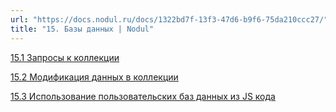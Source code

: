 ```yaml
---
url: "https://docs.nodul.ru/docs/1322bd7f-13f3-47d6-b9f6-75da210ccc27/"
title: "15. Базы данных | Nodul"
---
```


[15.1 Запросы к коллекции](https://docs.nodul.ru/docs/9aec9635-95a8-4f62-b112-4936e3bf6f02)

[15.2 Модификация данных в коллекции](https://docs.nodul.ru/docs/11c4d834-f356-802e-b59b-ed724c8543ea)

[15.3 Использование пользовательских баз данных из JS кода](https://docs.nodul.ru/docs/1314d834-f356-805c-b9ae-e37c24fd2a74)